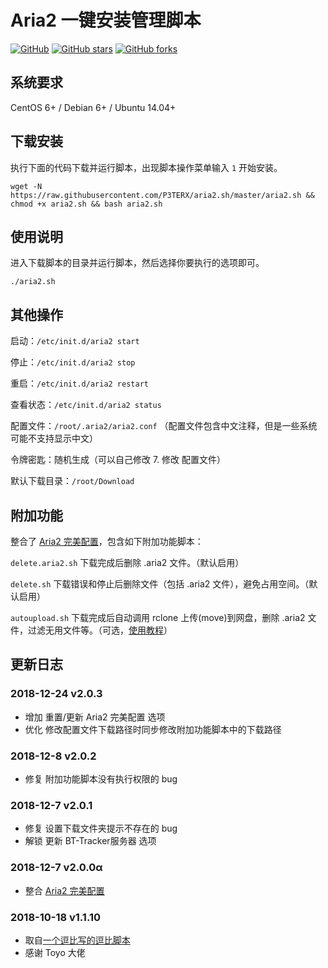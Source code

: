 # Aria2 一键安装管理脚本
[![GitHub](https://img.shields.io/github/license/mashape/apistatus.svg?style=flat-square)](https://github.com/P3TERX/aria2.sh/blob/master/LICENSE)
[![GitHub stars](https://img.shields.io/github/stars/P3TERX/aria2.sh.svg?style=flat-square&label=Stars)](https://github.com/P3TERX/aria2.sh/stargazers)
[![GitHub forks](https://img.shields.io/github/forks/P3TERX/aria2.sh.svg?style=flat-square&label=Fork)](https://github.com/P3TERX/aria2.sh/fork)

## 系统要求
CentOS 6+ / Debian 6+ / Ubuntu 14.04+

## 下载安装
执行下面的代码下载并运行脚本，出现脚本操作菜单输入 `1` 开始安装。
```
wget -N https://raw.githubusercontent.com/P3TERX/aria2.sh/master/aria2.sh && chmod +x aria2.sh && bash aria2.sh
```
## 使用说明
进入下载脚本的目录并运行脚本，然后选择你要执行的选项即可。
```
./aria2.sh
```

## 其他操作
启动：`/etc/init.d/aria2 start`

停止：`/etc/init.d/aria2 stop`

重启：`/etc/init.d/aria2 restart`

查看状态：`/etc/init.d/aria2 status`

配置文件：`/root/.aria2/aria2.conf` （配置文件包含中文注释，但是一些系统可能不支持显示中文）

令牌密匙：随机生成（可以自己修改 7. 修改 配置文件）

默认下载目录：`/root/Download`

## 附加功能
整合了 [Aria2 完美配置](https://github.com/P3TERX/aria2_perfect_config)，包含如下附加功能脚本：

`delete.aria2.sh` 下载完成后删除 .aria2 文件。（默认启用）

`delete.sh` 下载错误和停止后删除文件（包括 .aria2 文件），避免占用空间。（默认启用）

`autoupload.sh` 下载完成后自动调用 rclone 上传(move)到网盘，删除 .aria2 文件，过滤无用文件等。（可选，[使用教程](https://p3terx.com/archives/offline-download-of-onedrive-gdrive.html)）

## 更新日志
### 2018-12-24 v2.0.3
* 增加 重置/更新 Aria2 完美配置 选项
* 优化 修改配置文件下载路径时同步修改附加功能脚本中的下载路径

### 2018-12-8 v2.0.2
* 修复 附加功能脚本没有执行权限的 bug

### 2018-12-7 v2.0.1
* 修复 设置下载文件夹提示不存在的 bug
* 解锁 更新 BT-Tracker服务器 选项

### 2018-12-7 v2.0.0α
* 整合 [Aria2 完美配置](https://github.com/P3TERX/aria2_perfect_config)

### 2018-10-18 v1.1.10
* 取自[一个逗比写的逗比脚本](https://github.com/P3TERX/doubi_backup)
* 感谢 Toyo 大佬
